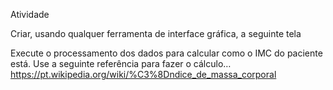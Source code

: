 Atividade

 Criar, usando qualquer ferramenta de interface gráfica, a seguinte tela

Execute o processamento dos dados para calcular como o IMC do paciente está. Use a seguinte referência para fazer o cálculo…  https://pt.wikipedia.org/wiki/%C3%8Dndice_de_massa_corporal 
